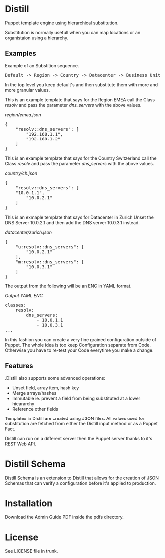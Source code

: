 Distill
=======
Puppet template engine using hierarchical substitution.

Substitution is normally usefull when you can map locations or an organistaion using a hierarchy.

Examples
--------
Example of an Substition sequence.

<pre>
Default -> Region -> Country -> Datacenter -> Business Unit -> Owner -> Host Group -> Host 
</pre>

In the top level you keep default's and then substitute them with more and more granular values.

This is an example template that says for the Region EMEA call the Class *resolv* and pass the parameter *dns_servers* with the above values.

*region/emea.json*
<pre>
{
    "resolv::dns_servers": [
        "192.168.1.1",
        "192.168.1.2"
    ]
}
</pre>

This is an example template that says for the Country Switzerland call the Class *resolv* and pass the parameter *dns_servers* with the above values.

*country/ch.json*
<pre>
{
    "resolv::dns_servers": [
	"10.0.1.1",
        "10.0.2.1"
    ]
}
</pre>

This is an exmaple template that says for Datacenter in Zurich Unset the DNS Server 10.0.2.1 and then add the DNS server 10.0.3.1 instead.

*datacenter/zurich.json*
<pre>
{
    "u:resolv::dns_servers": [
        "10.0.2.1"
    ],
    "m:resolv::dns_servers": [
        "10.0.3.1"
    ]
}
</pre>

The output from the following will be an ENC in YAML format.

*Output YAML ENC*
<pre>
classes:
    resolv:
        dns_servers:
            - 10.0.1.1
            - 10.0.3.1
...
</pre>

In this fashion you can create a very fine grained configuration outside of Puppet. The whole idea is too keep Configuration separate from Code. Otherwise you have to re-test your Code everytime you make a change.

Features
--------

.Distill also supports some advanced operations:

- Unset field, array item, hash key
- Merge arrays/hashes
- Immutable ie. prevent a field from being substituted at a lower hieararchy
- Reference other fields

Templates in Distill are created using JSON files. All values used for substitution are fetched from either the Distill input method or as a Puppet Fact.

Distill can run on a different server then the Puppet server thanks to it's REST Web API.

Distill Schema
==============
Distill Schema is an extension to Distill that allows for the creation of JSON Schemas that can verify a configuration before it's applied to production.

Installation
============
Download the Admin Guide PDF inside the pdfs directory.

License
=======
See LICENSE file in trunk.
